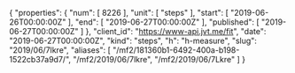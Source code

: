 {
  "properties": {
    "num": [
      8226
    ],
    "unit": [
      "steps"
    ],
    "start": [
      "2019-06-26T00:00:00Z"
    ],
    "end": [
      "2019-06-27T00:00:00Z"
    ],
    "published": [
      "2019-06-27T00:00:00Z"
    ]
  },
  "client_id": "https://www-api.jvt.me/fit",
  "date": "2019-06-27T00:00:00Z",
  "kind": "steps",
  "h": "h-measure",
  "slug": "2019/06/7lkre",
  "aliases": [
    "/mf2/181360b1-6492-400a-b198-1522cb37a9d7/",
    "/mf2/2019/06/7lkre",
    "/mf2/2019/06/7Lkre"
  ]
}
